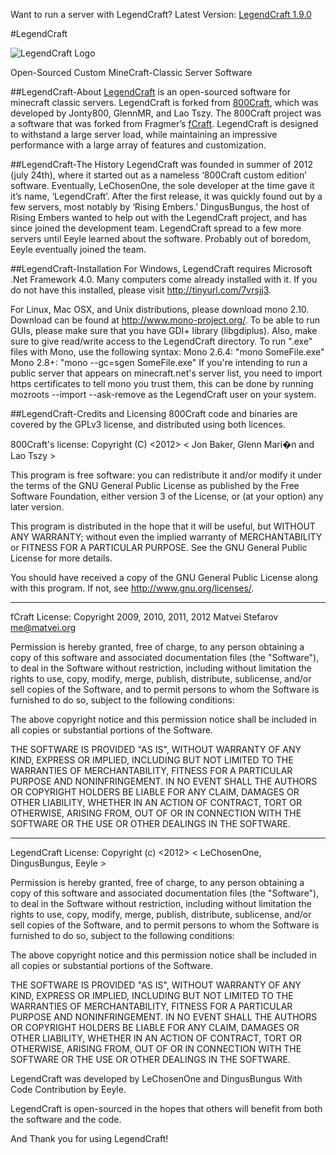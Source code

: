 Want to run a server with LegendCraft? Latest Version: [LegendCraft 1.9.0](http://risingembers.enjin.com/forum/m/9404373/viewthread/5333586-legendcraft-release-v190)

#LegendCraft

![LegendCraft Logo](http://i.imgur.com/bgZZQ.png)

Open-Sourced Custom MineCraft-Classic Server Software

##LegendCraft-About
 [LegendCraft](http://www.risingembers.us) is an open-sourced software for minecraft classic servers. 
LegendCraft is forked from [800Craft](http://www.800Craft.net), which was developed by Jonty800, GlennMR, and Lao Tszy. 
The 800Craft project was a software that was forked from Fragmer’s [fCraft](http://www.fCraft.net). 
LegendCraft is designed to withstand a large server load,
while maintaining an impressive performance with a large array of features and customization.

##LegendCraft-The History
 LegendCraft was founded in summer of 2012 (july 24th),
where it started out as a nameless ‘800Craft custom edition’ software. 
Eventually, LeChosenOne, the sole developer at the time gave it it’s name,
‘LegendCraft’. After the first release, it was quickly found out by a few servers,
most notably by ‘Rising Embers.’ DingusBungus, the host of Rising Embers
wanted to help out with the LegendCraft project, and has since joined the development team.
LegendCraft spread to a few more servers until Eeyle learned about the software.
Probably out of boredom, Eeyle eventually joined the team. 

##LegendCraft-Installation
 For Windows, LegendCraft requires Microsoft .Net Framework 4.0. Many computers come already installed with it.
If you do not have this installed, please visit http://tinyurl.com/7vrsjj3.

For Linux, Mac OSX, and Unix distributions, please download mono 2.10. 
Download can be found at http://www.mono-project.org/. To be able to run GUIs, please make sure that you have GDI+ library (libgdiplus). Also, make sure to give read/write access to the LegendCraft directory. To run ".exe" files with Mono, use the following syntax: Mono 2.6.4: "mono SomeFile.exe" Mono 2.8+: "mono --gc=sgen SomeFile.exe" If you're intending to run a public server that appears on minecraft.net's server list, you need to import https certificates to tell mono you trust them, this can be done by running mozroots --import --ask-remove as the LegendCraft user on your system.

##LegendCraft-Credits and Licensing
800Craft code and binaries are covered by the GPLv3 license, and distributed using both licences.

800Craft's license:
Copyright (C) <2012> < Jon Baker, Glenn Mari�n and Lao Tszy >   

This program is free software: you can redistribute it and/or modify
it under the terms of the GNU General Public License as published by
the Free Software Foundation, either version 3 of the License, or
(at your option) any later version.

This program is distributed in the hope that it will be useful,
but WITHOUT ANY WARRANTY; without even the implied warranty of
MERCHANTABILITY or FITNESS FOR A PARTICULAR PURPOSE. See the
GNU General Public License for more details.

You should have received a copy of the GNU General Public License
along with this program. If not, see <http://www.gnu.org/licenses/>.
___________________________________
fCraft License:
Copyright 2009, 2010, 2011, 2012 Matvei Stefarov <me@matvei.org>

Permission is hereby granted, free of charge, to any person obtaining a copy
of this software and associated documentation files (the "Software"), to deal
in the Software without restriction, including without limitation the rights
to use, copy, modify, merge, publish, distribute, sublicense, and/or sell
copies of the Software, and to permit persons to whom the Software is
furnished to do so, subject to the following conditions:

The above copyright notice and this permission notice shall be included in
all copies or substantial portions of the Software.

THE SOFTWARE IS PROVIDED "AS IS", WITHOUT WARRANTY OF ANY KIND, EXPRESS OR
IMPLIED, INCLUDING BUT NOT LIMITED TO THE WARRANTIES OF MERCHANTABILITY,
FITNESS FOR A PARTICULAR PURPOSE AND NONINFRINGEMENT. IN NO EVENT SHALL THE
AUTHORS OR COPYRIGHT HOLDERS BE LIABLE FOR ANY CLAIM, DAMAGES OR OTHER
LIABILITY, WHETHER IN AN ACTION OF CONTRACT, TORT OR OTHERWISE, ARISING FROM,
OUT OF OR IN CONNECTION WITH THE SOFTWARE OR THE USE OR OTHER DEALINGS IN
THE SOFTWARE.
___________________________________
LegendCraft License:
Copyright (c) <2012> < LeChosenOne, DingusBungus, Eeyle >

Permission is hereby granted, free of charge, to any person obtaining a copy
of this software and associated documentation files (the "Software"), to deal
in the Software without restriction, including without limitation the rights
to use, copy, modify, merge, publish, distribute, sublicense, and/or sell
copies of the Software, and to permit persons to whom the Software is
furnished to do so, subject to the following conditions:

The above copyright notice and this permission notice shall be included in
all copies or substantial portions of the Software.

THE SOFTWARE IS PROVIDED "AS IS", WITHOUT WARRANTY OF ANY KIND, EXPRESS OR
IMPLIED, INCLUDING BUT NOT LIMITED TO THE WARRANTIES OF MERCHANTABILITY,
FITNESS FOR A PARTICULAR PURPOSE AND NONINFRINGEMENT. IN NO EVENT SHALL THE
AUTHORS OR COPYRIGHT HOLDERS BE LIABLE FOR ANY CLAIM, DAMAGES OR OTHER
LIABILITY, WHETHER IN AN ACTION OF CONTRACT, TORT OR OTHERWISE, ARISING FROM,
OUT OF OR IN CONNECTION WITH THE SOFTWARE OR THE USE OR OTHER DEALINGS IN
THE SOFTWARE.

LegendCraft was developed by LeChosenOne and DingusBungus 
   With Code Contribution by Eeyle. 
   
LegendCraft is open-sourced in the hopes that others will benefit from both the software and the code.

And Thank you for using LegendCraft!

